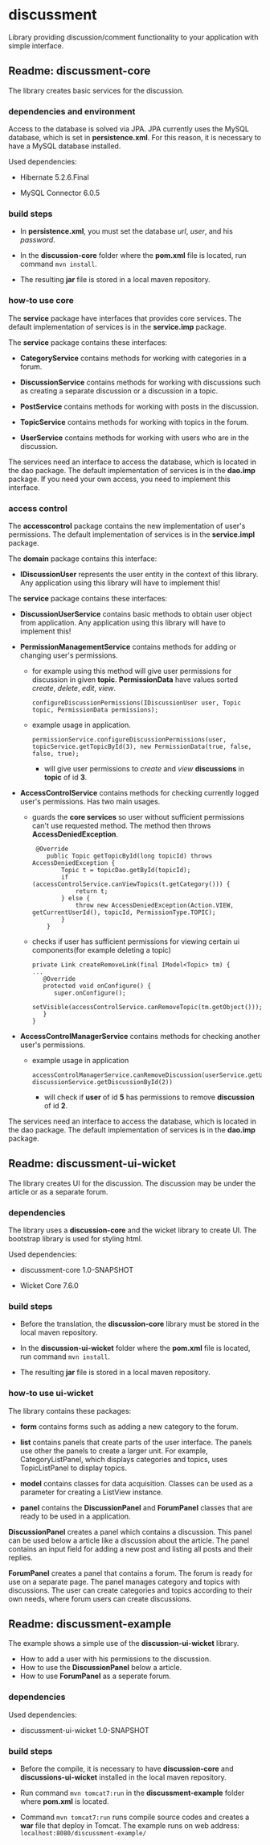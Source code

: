 # discussment
Library providing discussion/comment functionality to your application with simple interface.

## Readme: discussment-core 

The library creates basic services for the discussion.

### dependencies and environment 
Access to the database is solved via JPA. JPA currently uses the MySQL database, which is set in __persistence.xml__. For this reason, it is necessary to have a MySQL database installed.

Used dependencies:

- Hibernate 5.2.6.Final

- MySQL Connector 6.0.5

### build steps 
- In __persistence.xml__, you must set the database _url_, _user_, and his _password_.

- In the __discussion-core__ folder where the __pom.xml__ file is located, run command `mvn install`.

- The resulting __jar__ file is stored in a local maven repository.

### how-to use core
The __service__ package have interfaces that provides core services. The default implementation of services is in the __service.imp__ package.

The __service__ package contains these interfaces:
- __CategoryService__ contains methods for working with categories in a forum.

- __DiscussionService__ contains methods for working with discussions such as creating a separate discussion or a discussion in a topic.

- __PostService__ contains methods for working with posts in the discussion.

- __TopicService__ contains methods for working with topics in the forum.

- __UserService__ contains methods for working with users who are in the discussion.

The services need an interface to access the database, which is located in the dao package. The default implementation of services is in the __dao.imp__ package. If you need your own access, you need to implement this interface.

### access control
The __accesscontrol__ package contains the new implementation of user's permissions. The default implementation of services is in the __service.impl__ package.

The __domain__ package contains this interface:
- __IDiscussionUser__ represents the user entity in the context of this library. Any application using this library will have to implement this!

The __service__ package contains these interfaces:
- __DiscussionUserService__ contains basic methods to obtain user object from application. Any application using this library will have to implement this!

- __PermissionManagementService__ contains methods for adding or changing user's permissions.
  - for example using this method will give user permissions for discussion in given __topic__. __PermissionData__ have values sorted _create_, _delete_, _edit_, _view_.
    ```
    configureDiscussionPermissions(IDiscussionUser user, Topic topic, PermissionData permissions);
    ```
  - example usage in application.
    ```
    permissionService.configureDiscussionPermissions(user, topicService.getTopicById(3), new PermissionData(true, false, false, true);
    ```
    - will give user permissions to _create_ and _view_ __discussions__ in __topic__ of id __3__.

- __AccessControlService__ contains methods for checking currently logged user's permissions. Has two main usages.
  - guards the __core services__ so user without sufficient permissions can't use requested method. The method then throws __AccessDeniedException__. 
    ```
     @Override
        public Topic getTopicById(long topicId) throws AccessDeniedException {
            Topic t = topicDao.getById(topicId);
            if (accessControlService.canViewTopics(t.getCategory())) {
                return t;
            } else {
                throw new AccessDeniedException(Action.VIEW, getCurrentUserId(), topicId, PermissionType.TOPIC);
            }
        }
    ```
  - checks if user has sufficient permissions for viewing certain ui components(for example deleting a topic)
    ```
    private Link createRemoveLink(final IModel<Topic> tm) {
    ...
       @Override
       protected void onConfigure() {
          super.onConfigure();
          setVisible(accessControlService.canRemoveTopic(tm.getObject()));
       }
    }
    ```
    
- __AccessControlManagerService__ contains methods for checking another user's permissions.
  - example usage in application 
    ```
    accessControlManagerService.canRemoveDiscussion(userService.getUserById(5), discussionService.getDiscussionById(2))
    ```
    - will check if __user__ of id __5__ has permissions to remove __discussion__ of id __2__.

The services need an interface to access the database, which is located in the dao package. The default implementation of services is in the __dao.imp__ package.

## Readme: discussment-ui-wicket 
The library creates UI for the discussion. The discussion may be under the article or as a separate forum.

### dependencies
The library uses a __discussion-core__ and the wicket library to create UI. The bootstrap library is used for styling html.

Used dependencies:

- discussment-core 1.0-SNAPSHOT

- Wicket Core 7.6.0

### build steps
- Before the translation, the __discussion-core__ library must be stored in the local maven repository.

- In the __discussion-ui-wicket__ folder where the __pom.xml__ file is located, run command `mvn install`.

- The resulting __jar__ file is stored in a local maven repository.

### how-to use ui-wicket
The library contains these packages:

- __form__ contains forms such as adding a new category to the forum.

- __list__ contains panels that create parts of the user interface. The panels use other the panels to create a larger unit. For example, CategoryListPanel, which displays categories and topics, uses TopicListPanel to display topics.

- __model__ contains classes for data acquisition. Classes can be used as a parameter for creating a ListView instance.

- __panel__ contains the __DiscussionPanel__ and __ForumPanel__ classes that are ready to be used in a application.

__DiscussionPanel__ creates a panel which contains a discussion. This panel can be used below a article like a discussion about the article. The panel contains an input field for adding a new post and listing all posts and their replies.

__ForumPanel__ creates a panel that contains a forum. The forum is ready for use on a separate page. The panel manages category and topics with discussions. The user can create categories and topics according to their own needs, where forum users can create discussions.

## Readme: discussment-example
The example shows a simple use of the __discussion-ui-wicket__ library. 

- How to add a user with his permissions to the discussion.
- How to use the __DiscussionPanel__ below a article.
- How to use __ForumPanel__ as a seperate forum.

### dependencies
Used dependencies:

- discussment-ui-wicket 1.0-SNAPSHOT

### build steps
- Before the compile, it is necessary to have __discussion-core__ and __discussions-ui-wicket__ installed in the local maven repository.

- Run command `mvn tomcat7:run` in the __discussment-example__ folder where __pom.xml__ is located.

- Command `mvn tomcat7:run` runs compile source codes and creates a __war__ file that deploy in Tomcat. The example runs on web address: `localhost:8080/discussment-example/`
